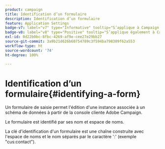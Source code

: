 ```yaml
---
product: campaign
title: Identification d’un formulaire
description: Identification d’un formulaire
feature: Application Settings
badge-v7: label="v7" type="Informative" tooltip="S’applique à Campaign Classic v7"
badge-v8: label="v8" type="Positive" tooltip="S’applique également à Campaign v8"
exl-id: 0d22b0bc-8fbc-4269-af9e-cee27e29bb27
source-git-commit: 3a9b21d626b60754789c3f594ba798309f62a553
workflow-type: ht
source-wordcount: '74'
ht-degree: 100%

---
```


# Identification d’un formulaire{#identifying-a-form}



Un formulaire de saisie permet l&#39;édition d&#39;une instance associée à un schéma de données à partir de la console cliente Adobe Campaign.

Le formulaire est identifié par ses nom et espace de noms.

La clé d&#39;identification d&#39;un formulaire est une chaîne construite avec l&#39;espace de noms et le nom séparés par le caractère &#39;:&#39; (exemple &quot;cus:contact&quot;).
